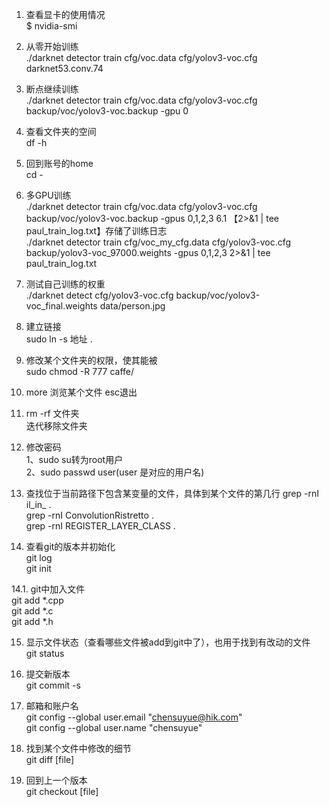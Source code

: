 1. 查看显卡的使用情况  
$ nvidia-smi
2. 从零开始训练  
./darknet detector train cfg/voc.data cfg/yolov3-voc.cfg darknet53.conv.74 
3. 断点继续训练  
./darknet detector train cfg/voc.data cfg/yolov3-voc.cfg backup/voc/yolov3-voc.backup -gpu 0

4. 查看文件夹的空间  
df -h
5. 回到账号的home  
cd -
6. 多GPU训练  
./darknet detector train cfg/voc.data cfg/yolov3-voc.cfg backup/voc/yolov3-voc.backup -gpus 0,1,2,3
6.1 【2>&1 | tee paul_train_log.txt】存储了训练日志  
./darknet detector train cfg/voc_my_cfg.data cfg/yolov3-voc.cfg backup/yolov3-voc_97000.weights -gpus 0,1,2,3 2>&1 | tee paul_train_log.txt

7. 测试自己训练的权重  
./darknet detect cfg/yolov3-voc.cfg backup/voc/yolov3-voc_final.weights data/person.jpg

8. 建立链接  
sudo ln -s 地址 .

9. 修改某个文件夹的权限，使其能被  
sudo chmod -R 777 caffe/

10. more 浏览某个文件 esc退出  

11. rm -rf 文件夹   
迭代移除文件夹

12. 修改密码  
1、sudo su转为root用户  
2、sudo passwd user(user 是对应的用户名)   

13. 查找位于当前路径下包含某变量的文件，具体到某个文件的第几行
grep -rnI il_in_ .  
grep -rnI ConvolutionRistretto .  
grep -rnI REGISTER_LAYER_CLASS .  

14. 查看git的版本并初始化  
git log  
git init  

14.1. git中加入文件  
git add *.cpp  
git add *.c  
git add *.h  

15. 显示文件状态（查看哪些文件被add到git中了），也用于找到有改动的文件  
git status  

16. 提交新版本  
git commit -s  
 
17. 邮箱和账户名   
git config --global user.email "chensuyue@hik.com"  
git config --global user.name "chensuyue"  

18. 找到某个文件中修改的细节    
git diff [file]    

19. 回到上一个版本  
git checkout [file]  
